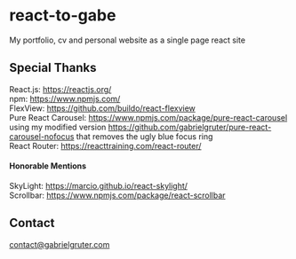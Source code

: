 # react-to-gabe
My portfolio, cv and personal website as a single page react site

## Special Thanks

React.js: https://reactjs.org/  
npm: https://www.npmjs.com/  
FlexView: https://github.com/buildo/react-flexview  
Pure React Carousel: https://www.npmjs.com/package/pure-react-carousel  
  using my modified version https://github.com/gabrielgruter/pure-react-carousel-nofocus that removes the ugly blue focus ring  
React Router: https://reacttraining.com/react-router/

#### Honorable Mentions

SkyLight: https://marcio.github.io/react-skylight/  
Scrollbar: https://www.npmjs.com/package/react-scrollbar

## Contact
contact@gabrielgruter.com
